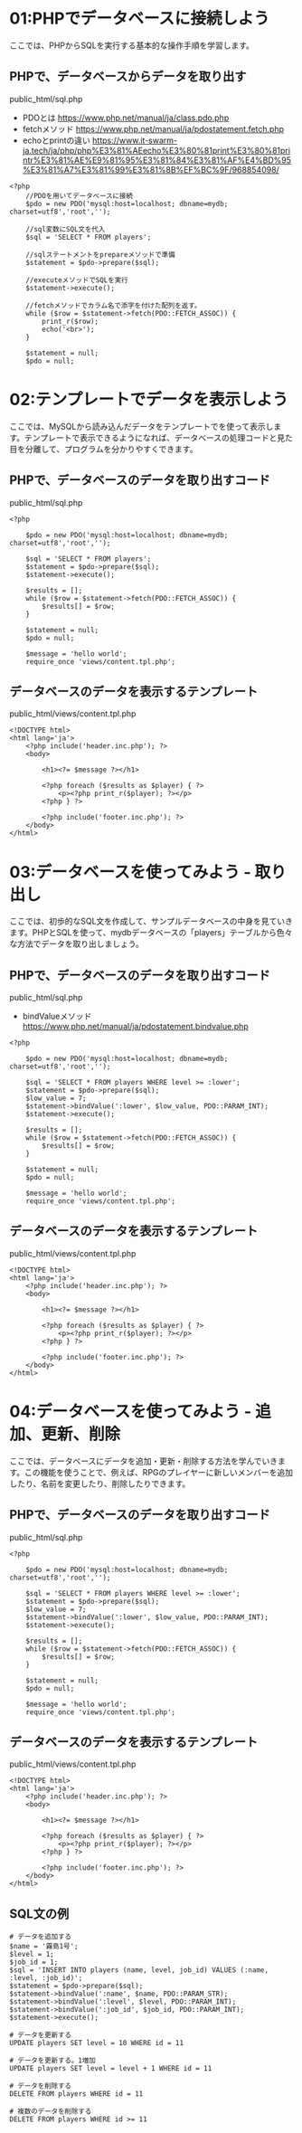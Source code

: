 # 01:PHPでデータベースに接続しよう 
ここでは、PHPからSQLを実行する基本的な操作手順を学習します。

## PHPで、データベースからデータを取り出す
public_html/sql.php

- PDOとは https://www.php.net/manual/ja/class.pdo.php
- fetchメソッド https://www.php.net/manual/ja/pdostatement.fetch.php
- echoとprintの違い https://www.it-swarm-ja.tech/ja/php/php%E3%81%AEecho%E3%80%81print%E3%80%81printr%E3%81%AE%E9%81%95%E3%81%84%E3%81%AF%E4%BD%95%E3%81%A7%E3%81%99%E3%81%8B%EF%BC%9F/968854098/
```
<?php
    //PDOを用いてデータベースに接続
    $pdo = new PDO('mysql:host=localhost; dbname=mydb; charset=utf8','root','');
    
    //sql変数にSQL文を代入
    $sql = 'SELECT * FROM players';
    
    //sqlステートメントをprepareメソッドで準備
    $statement = $pdo->prepare($sql);
    
    //executeメソッドでSQLを実行
    $statement->execute();

    //fetchメソッドでカラム名で添字を付けた配列を返す。
    while ($row = $statement->fetch(PDO::FETCH_ASSOC)) {
		print_r($row);
		echo('<br>');
	}

    $statement = null;
    $pdo = null;
```

# 02:テンプレートでデータを表示しよう 
ここでは、MySQLから読み込んだデータをテンプレートでを使って表示します。テンプレートで表示できるようになれば、データベースの処理コードと見た目を分離して、プログラムを分かりやすくできます。

## PHPで、データベースのデータを取り出すコード
public_html/sql.php
```
<?php

    $pdo = new PDO('mysql:host=localhost; dbname=mydb; charset=utf8','root','');

    $sql = 'SELECT * FROM players';
    $statement = $pdo->prepare($sql);
    $statement->execute();

    $results = [];
    while ($row = $statement->fetch(PDO::FETCH_ASSOC)) {
        $results[] = $row;
    }

    $statement = null;
    $pdo = null;

    $message = 'hello world';
    require_once 'views/content.tpl.php';
```

## データベースのデータを表示するテンプレート
public_html/views/content.tpl.php
```
<!DOCTYPE html>
<html lang='ja'>
    <?php include('header.inc.php'); ?>
    <body>

        <h1><?= $message ?></h1>

        <?php foreach ($results as $player) { ?>
            <p><?php print_r($player); ?></p>
        <?php } ?>

        <?php include('footer.inc.php'); ?>
    </body>
</html>
```

# 03:データベースを使ってみよう - 取り出し 
ここでは、初歩的なSQL文を作成して、サンプルデータベースの中身を見ていきます。PHPとSQLを使って、mydbデータベースの「players」テーブルから色々な方法でデータを取り出しましょう。

##  PHPで、データベースのデータを取り出すコード
public_html/sql.php
- bindValueメソッド https://www.php.net/manual/ja/pdostatement.bindvalue.php

```
<?php

    $pdo = new PDO('mysql:host=localhost; dbname=mydb; charset=utf8','root','');

    $sql = 'SELECT * FROM players WHERE level >= :lower';
    $statement = $pdo->prepare($sql);
    $low_value = 7;
    $statement->bindValue(':lower', $low_value, PDO::PARAM_INT);
    $statement->execute();

    $results = [];
    while ($row = $statement->fetch(PDO::FETCH_ASSOC)) {
        $results[] = $row;
    }

    $statement = null;
    $pdo = null;

    $message = 'hello world';
    require_once 'views/content.tpl.php';
```

## データベースのデータを表示するテンプレート
public_html/views/content.tpl.php
```
<!DOCTYPE html>
<html lang='ja'>
    <?php include('header.inc.php'); ?>
    <body>

        <h1><?= $message ?></h1>

        <?php foreach ($results as $player) { ?>
            <p><?php print_r($player); ?></p>
        <?php } ?>

        <?php include('footer.inc.php'); ?>
    </body>
</html>
```

# 04:データベースを使ってみよう - 追加、更新、削除 
ここでは、データベースにデータを追加・更新・削除する方法を学んでいきます。この機能を使うことで、例えば、RPGのプレイヤーに新しいメンバーを追加したり、名前を変更したり、削除したりできます。

## PHPで、データベースのデータを取り出すコード
public_html/sql.php
```
<?php

    $pdo = new PDO('mysql:host=localhost; dbname=mydb; charset=utf8','root','');

    $sql = 'SELECT * FROM players WHERE level >= :lower';
    $statement = $pdo->prepare($sql);
    $low_value = 7;
    $statement->bindValue(':lower', $low_value, PDO::PARAM_INT);
    $statement->execute();

    $results = [];
    while ($row = $statement->fetch(PDO::FETCH_ASSOC)) {
        $results[] = $row;
    }

    $statement = null;
    $pdo = null;

    $message = 'hello world';
    require_once 'views/content.tpl.php';
```

## データベースのデータを表示するテンプレート
public_html/views/content.tpl.php
```
<!DOCTYPE html>
<html lang='ja'>
    <?php include('header.inc.php'); ?>
    <body>

        <h1><?= $message ?></h1>

        <?php foreach ($results as $player) { ?>
            <p><?php print_r($player); ?></p>
        <?php } ?>

        <?php include('footer.inc.php'); ?>
    </body>
</html>
```
##  SQL文の例
```
# データを追加する
$name = '霧島1号';
$level = 1;
$job_id = 1;
$sql = 'INSERT INTO players (name, level, job_id) VALUES (:name, :level, :job_id)';
$statement = $pdo->prepare($sql);
$statement->bindValue(':name', $name, PDO::PARAM_STR);
$statement->bindValue(':level', $level, PDO::PARAM_INT);
$statement->bindValue(':job_id', $job_id, PDO::PARAM_INT);
$statement->execute();

# データを更新する
UPDATE players SET level = 10 WHERE id = 11

# データを更新する。1増加
UPDATE players SET level = level + 1 WHERE id = 11

# データを削除する
DELETE FROM players WHERE id = 11

# 複数のデータを削除する
DELETE FROM players WHERE id >= 11
```

